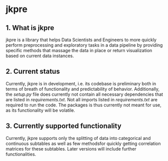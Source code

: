 # jkpre

## 1. What is jkpre
jkpre is a library that helps Data Scientists and Engineers to more quickly perform preprocessing and exploratory tasks in a data pipeline by providing specific methods that massage the data in place or return visualization based on current data instances.

## 2. Current status
Currently, jkpre is in development, i.e. its codebase is preliminary both in terms of breath of functionality and predictability of behavior. Additionally, the *setup.py* file does currently not contain all necessary dependencies that are listed in *requirements.txt*. Not all imports listed in *requirements.txt* are required to run the code. The packages is thus currently not meant for use, as its functionality will be volatile.

## 3. Currently supported functionality
Currently, jkpre supports only the splitting of data into categorical and continuous subtables as well as few methodsfor quickly getting correlation matrices for these subtables. Later versions will include further functionalities.